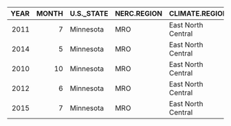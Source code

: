 |   YEAR |   MONTH | U.S._STATE   | NERC.REGION   | CLIMATE.REGION     |   ANOMALY.LEVEL | CAUSE.CATEGORY     |   OUTAGE.DURATION |   DEMAND.LOSS.MW |   CUSTOMERS.AFFECTED |   TOTAL.PRICE |   TOTAL.SALES |   TOTAL.CUSTOMERS | OUTAGE.START        | OUTAGE.RESTORATION   |     URBAN | is_missing   | Season   | is_climate_missing   |
|-------:|--------:|:-------------|:--------------|:-------------------|----------------:|:-------------------|------------------:|-----------------:|---------------------:|--------------:|--------------:|------------------:|:--------------------|:---------------------|----------:|:-------------|:---------|:---------------------|
|   2011 |       7 | Minnesota    | MRO           | East North Central |            -0.3 | severe weather     |              3060 |              nan |                70000 |          9.28 |       6562520 |       2.5957e+06  | 2011-07-01 17:00:00 | 2011-07-03 20:00:00  | -0.506112 | False        | Summer   | False                |
|   2014 |       5 | Minnesota    | MRO           | East North Central |            -0.1 | intentional attack |                 1 |              nan |                  nan |          9.28 |       5284231 |       2.64074e+06 | 2014-05-11 18:38:00 | 2014-05-11 18:39:00  | -0.506112 | False        | Spring   | False                |
|   2010 |      10 | Minnesota    | MRO           | East North Central |            -1.5 | severe weather     |              3000 |              nan |                70000 |          8.15 |       5222116 |       2.5869e+06  | 2010-10-26 20:00:00 | 2010-10-28 22:00:00  | -0.506112 | False        | Fall     | False                |
|   2012 |       6 | Minnesota    | MRO           | East North Central |            -0.1 | severe weather     |              2550 |              nan |                68200 |          9.19 |       5787064 |       2.60681e+06 | 2012-06-19 04:30:00 | 2012-06-20 23:00:00  | -0.506112 | False        | Summer   | False                |
|   2015 |       7 | Minnesota    | MRO           | East North Central |             1.2 | severe weather     |              1740 |              250 |               250000 |         10.43 |       5970339 |       2.67353e+06 | 2015-07-18 02:00:00 | 2015-07-19 07:00:00  | -0.506112 | False        | Summer   | False                |